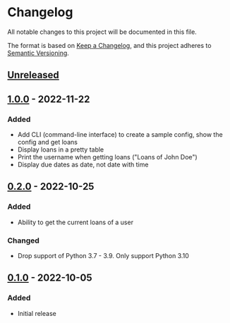 # Changelog
All notable changes to this project will be documented in this file.

The format is based on [Keep a Changelog](https://keepachangelog.com/en/1.0.0/), and this project adheres to [Semantic Versioning](https://semver.org/spec/v2.0.0.html).

## [Unreleased]

## [1.0.0] - 2022-11-22
### Added
- Add CLI (command-line interface) to create a sample config, show the config and get loans
- Display loans in a pretty table
- Print the username when getting loans ("Loans of John Doe")
- Display due dates as date, not date with time

## [0.2.0] - 2022-10-25
### Added
- Ability to get the current loans of a user

### Changed
- Drop support of Python 3.7 - 3.9. Only support Python 3.10

## [0.1.0] - 2022-10-05
### Added
- Initial release

[Unreleased]: https://github.com/tomsquest/mediathequeroubaix.py/compare/1.0.0...master
[1.0.0]: https://github.com/tomsquest/mediathequeroubaix.py/compare/0.2.0...1.0.0
[0.2.0]: https://github.com/tomsquest/mediathequeroubaix.py/compare/0.1.0...0.2.0
[0.1.0]: https://github.com/tomsquest/mediathequeroubaix.py/tree/0.1.0

